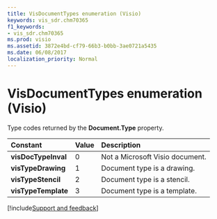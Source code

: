 ```yaml
---
title: VisDocumentTypes enumeration (Visio)
keywords: vis_sdr.chm70365
f1_keywords:
- vis_sdr.chm70365
ms.prod: visio
ms.assetid: 3872e4bd-cf79-66b3-b0bb-3ae0721a5435
ms.date: 06/08/2017
localization_priority: Normal
---
```



# VisDocumentTypes enumeration (Visio)

Type codes returned by the  **Document.Type** property.



|Constant|Value|Description|
|:-----|:-----|:-----|
| **visDocTypeInval**|0|Not a Microsoft Visio document.|
| **visTypeDrawing**|1|Document type is a drawing.|
| **visTypeStencil**|2|Document type is a stencil.|
| **visTypeTemplate**|3|Document type is a template.|

[!include[Support and feedback](~/includes/feedback-boilerplate.md)]